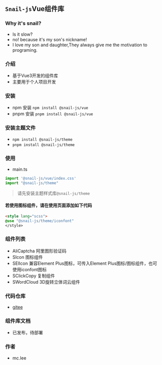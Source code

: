 ## `Snail-js`Vue组件库

### Why it's snail?
- Is it slow?
- no! because it's my son's nickname!
- I love my son and daughter,They always give me the motivation to programing.

### 介绍
- 基于Vue3开发的组件库
- 主要用于个人项目开发

### 安装
- npm 安装
`npm install @snail-js/vue`
- pnpm 安装
`pnpm install @snail-js/vue`

### 安装主题文件
- `npm install @snail-js/theme`
- `pnpm install @snail-js/theme`

### 使用
- main.ts
```ts
import '@snail-js/vue/index.css'
import "@snail-js/theme"
```

> 请先安装主题样式库`@snail-js/theme`

#### 若使用图标组件，请在使用页面添加如下代码
```html
<style lang="scss">
@use "@snail-js/theme/iconfont"
</style>
```

### 组件列表
- AliCaptcha 阿里图形验证码
- SIcon 图标组件
 - SElIcon 兼容Element Plus图标，可传入Element Plus图标/图标组件，也可使用iconfont图标
- SClickCopy 复制组件
- SWordCloud 3D旋转立体词云组件


### 代码仓库
- [gitee](https://gitee.com/limich/snail.git)


### 组件库文档
- 已发布，待部署

### 作者
- mc.lee